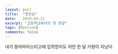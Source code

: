 ```yaml
---
layout: post
title:  "첫인상"
date:   2019-04-11
excerpt: "고등학교에서의 첫 한달"
tags: [Routine]
comments: false
---
```


내가 동아마이스터고에 입학한지도 어언 한 달 가량이 지났다. 